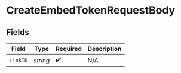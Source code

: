 # CreateEmbedTokenRequestBody


## Fields

| Field              | Type               | Required           | Description        |
| ------------------ | ------------------ | ------------------ | ------------------ |
| `LinkID`           | *string*           | :heavy_check_mark: | N/A                |